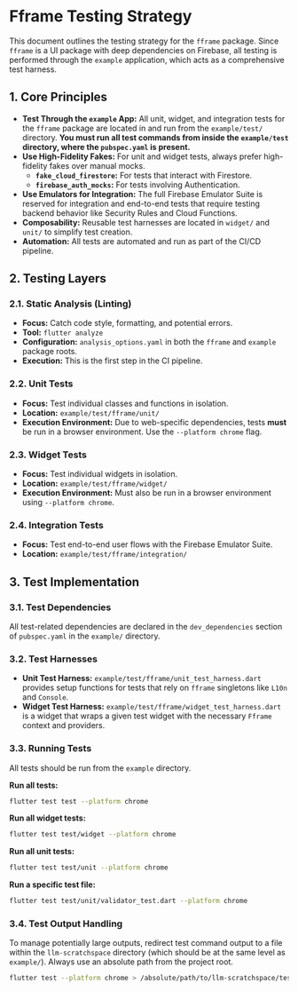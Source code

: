 # Fframe Testing Strategy

This document outlines the testing strategy for the `fframe` package. Since `fframe` is a UI package with deep dependencies on Firebase, all testing is performed through the `example` application, which acts as a comprehensive test harness.

## 1. Core Principles

- **Test Through the `example` App:** All unit, widget, and integration tests for the `fframe` package are located in and run from the `example/test/` directory. **You must run all test commands from inside the `example/test` directory, where the `pubspec.yaml` is present.**
- **Use High-Fidelity Fakes:** For unit and widget tests, always prefer high-fidelity fakes over manual mocks.
  - **`fake_cloud_firestore`:** For tests that interact with Firestore.
  - **`firebase_auth_mocks`:** For tests involving Authentication.
- **Use Emulators for Integration:** The full Firebase Emulator Suite is reserved for integration and end-to-end tests that require testing backend behavior like Security Rules and Cloud Functions.
- **Composability:** Reusable test harnesses are located in `widget/` and `unit/` to simplify test creation.
- **Automation:** All tests are automated and run as part of the CI/CD pipeline.

## 2. Testing Layers

### 2.1. Static Analysis (Linting)

- **Focus:** Catch code style, formatting, and potential errors.
- **Tool:** `flutter analyze`
- **Configuration:** `analysis_options.yaml` in both the `fframe` and `example` package roots.
- **Execution:** This is the first step in the CI pipeline.

### 2.2. Unit Tests

- **Focus:** Test individual classes and functions in isolation.
- **Location:** `example/test/fframe/unit/`
- **Execution Environment:** Due to web-specific dependencies, tests **must** be run in a browser environment. Use the `--platform chrome` flag.

### 2.3. Widget Tests

- **Focus:** Test individual widgets in isolation.
- **Location:** `example/test/fframe/widget/`
- **Execution Environment:** Must also be run in a browser environment using `--platform chrome`.

### 2.4. Integration Tests

- **Focus:** Test end-to-end user flows with the Firebase Emulator Suite.
- **Location:** `example/test/fframe/integration/`

## 3. Test Implementation

### 3.1. Test Dependencies

All test-related dependencies are declared in the `dev_dependencies` section of `pubspec.yaml` in the `example/` directory.

### 3.2. Test Harnesses

- **Unit Test Harness:** `example/test/fframe/unit_test_harness.dart` provides setup functions for tests that rely on `fframe` singletons like `L10n` and `Console`.
- **Widget Test Harness:** `example/test/fframe/widget_test_harness.dart` is a widget that wraps a given test widget with the necessary `Fframe` context and providers.

### 3.3. Running Tests

All tests should be run from the `example` directory.

**Run all tests:**
```bash
flutter test test --platform chrome
```

**Run all widget tests:**
```bash
flutter test test/widget --platform chrome
```

**Run all unit tests:**
```bash
flutter test test/unit --platform chrome
```

**Run a specific test file:**
```bash
flutter test test/unit/validator_test.dart --platform chrome
```

### 3.4. Test Output Handling

To manage potentially large outputs, redirect test command output to a file within the `llm-scratchspace` directory (which should be at the same level as `example/`). Always use an absolute path from the project root.

```bash
flutter test --platform chrome > /absolute/path/to/llm-scratchspace/test_output.txt
``` 